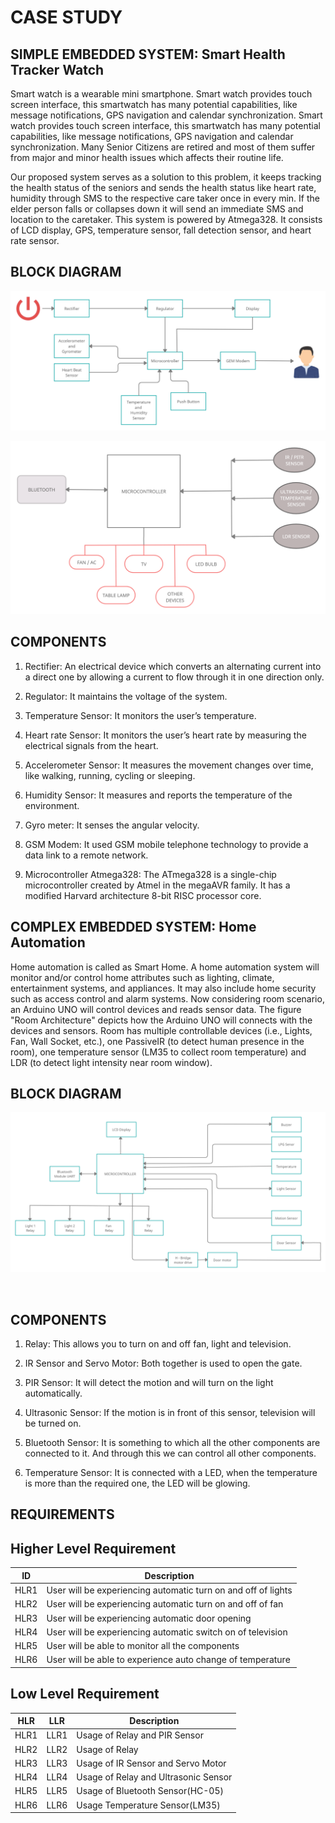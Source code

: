 # CASE STUDY #

## SIMPLE EMBEDDED SYSTEM: Smart Health Tracker Watch ##

Smart watch is a wearable mini smartphone. Smart watch provides touch screen interface, this smartwatch has many potential capabilities, like message notifications, GPS navigation and calendar synchronization. Smart watch provides touch screen interface, this smartwatch has many potential capabilities, like message notifications, GPS navigation and calendar synchronization.  Many Senior Citizens are retired and most of them suffer from major and minor health issues which affects their routine life.

Our proposed system serves as a solution to this problem, it keeps tracking the health status of the seniors and sends the health status like heart rate, humidity through SMS to the respective care taker once in every min. If the elder person falls or collapses down it will send an immediate SMS and location to the caretaker. This system is powered by Atmega328. It consists of LCD display, GPS, temperature sensor, fall detection sensor, and heart rate sensor.


## BLOCK DIAGRAM ##

![](https://github.com/KeerthuMG/M2-EmbSys/blob/main/CaseStudy/Simple.jpg)

![](https://github.com/KeerthuMG/M2-EmbSys/blob/main/CaseStudy/Complex%202.jpg)


## COMPONENTS ##

1.	Rectifier: An electrical device which converts an alternating current into a direct one by allowing a current to flow through it in one direction only.

2.	Regulator: It maintains the voltage of the system.

3.	Temperature Sensor: It monitors the user’s temperature.

4.	Heart rate Sensor: It monitors the user’s heart rate by measuring the electrical signals from the heart.

5.	Accelerometer Sensor: It measures the movement changes over time, like walking, running, cycling or sleeping.

6.	Humidity Sensor: It measures and reports the temperature of the environment.

7.	Gyro meter: It senses the angular velocity.

8.	GSM Modem: It used GSM mobile telephone technology to provide a data link to a remote network.

9.	Microcontroller Atmega328: The ATmega328 is a single-chip microcontroller created by Atmel in the megaAVR family. It has a modified Harvard architecture 8-bit RISC processor core.


## COMPLEX EMBEDDED SYSTEM: Home Automation ##

Home automation is called as Smart Home. A home automation system will monitor and/or control home attributes such as lighting, climate, entertainment systems, and appliances. It may also include home security such as access control and alarm systems. 
Now considering room scenario, an Arduino UNO will control devices and reads sensor data. The figure "Room Architecture" depicts how the Arduino UNO will connects with the devices and sensors. Room has multiple controllable devices (i.e., Lights, Fan, Wall Socket, etc.), one PassiveIR (to detect human presence in the room), one temperature sensor (LM35 to collect room temperature) and LDR (to detect light intensity near room window).

## BLOCK DIAGRAM ##

![](https://github.com/KeerthuMG/M2-EmbSys/blob/main/CaseStudy/Complex.jpg)

![]()


## COMPONENTS ##

1.  Relay: This allows you to turn on and off fan, light and television. 

2.	IR Sensor and Servo Motor: Both together is used to open the gate.

3.	PIR Sensor: It will detect the motion and will turn on the light automatically.

4.	Ultrasonic Sensor: If the motion is in front of this sensor, television will be turned on.

5.	Bluetooth Sensor: It is something to which all the other components are connected to it. And through this we can control all other components.

6.	Temperature Sensor: It is connected with a LED, when the temperature is more than the required one, the LED will be glowing.


## REQUIREMENTS ##

## Higher Level Requirement ##

| ID | Description |
|----|------------|
|HLR1 | User will be experiencing automatic turn on and off of lights |
|HLR2 | User will be experiencing automatic turn on and off of fan |
|HLR3 | User will be experiencing automatic door opening |
|HLR4 | User will be experiencing automatic switch on of television |
|HLR5 | User will be able to monitor all the components |
|HLR6 | User will be able to experience auto change of temperature |

## Low Level Requirement ##

| HLR | LLR | Description |
|-----|-----|-------------|
|HLR1 | LLR1 | Usage of Relay and PIR Sensor |
|HLR2 | LLR2 | Usage of Relay |
|HLR3 | LLR3 | Usage of IR Sensor and Servo Motor |
|HLR4 | LLR4 | Usage of Relay and Ultrasonic Sensor |
|HLR5 | LLR5 | Usage of Bluetooth Sensor(HC-05) |
|HLR6 | LLR6 | Usage Temperature Sensor(LM35) |














